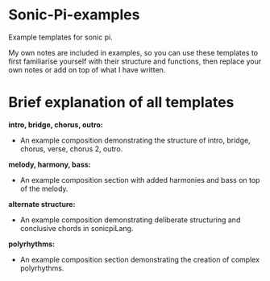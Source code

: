 # Sonic-Pi-examples
Example templates for sonic pi.

My own notes are included in examples, so you can use these templates to first familiarise yourself with their structure and functions, then replace your own notes or add on top of what I have written.

# Brief explanation of all templates
<b>intro, bridge, chorus, outro:</b>
  - An example composition demonstrating the structure of intro, bridge, chorus, verse, chorus 2, outro.
  
<b>melody, harmony, bass:</b>
  - An example composition section with added harmonies and bass on top of the melody.
  
<b>alternate structure:</b>
  - An example composition demonstrating deliberate structuring and conclusive chords in sonicpiLang.
  
<b>polyrhythms:</b>
  - An example composition section demonstrating the creation of complex polyrhythms.
